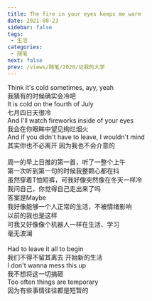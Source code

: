 ```yaml
---
title: The fire in your eyes keeps me warm
date: 2021-08-23
sidebar: false
tags: 
 - 生活
categories:
 - 随笔
next: false
prev: /views/随笔/2020/记我的大学
---
```


Think it's cold sometimes, ayy, yeah  
我猜有的时候确实会冷吧  
It is cold on the fourth of July  
七月四日天很冷  
And I'll watch fireworks inside of your eyes  
我会在你眼眸中望见绚烂烟火  
And if you didn't have to leave, I wouldn't mind  
其实你也不必离开 因为我也不会介意的  
<br>
周一的早上日推的第一首，听了一整个上午  
第一次听到第一句的时候我整颗心都在抖  
虽然穿着T恤短裤，可我好像突然像在冬天一样冷  
我问自己，你觉得自己走出来了吗  
答案是Maybe  
我好像能够一个人正常的生活，不被情绪影响  
以前的我也是这样  
可我又好像像个机器人一样在生活、学习  
毫无波澜  
<br>
Had to leave it all to begin  
我们不得不留其离去 开始新的生活  
I don't wanna mess this up  
我不想将这一切搞砸  
Too often things are temporary  
因为有些事情往往都是短暂的